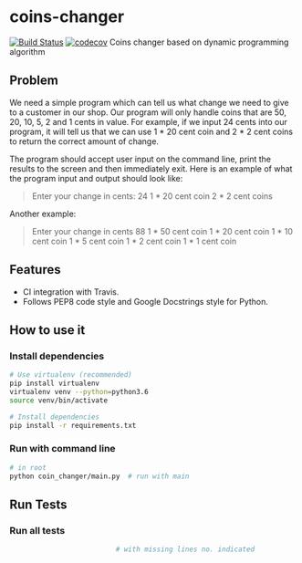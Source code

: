 # coins-changer
[![Build Status](https://travis-ci.org/egmontsong/coins-changer.svg?branch=master)](https://travis-ci.org/egmontsong/coins-changer)
[![codecov](https://codecov.io/gh/egmontsong/coins-changer/branch/master/graph/badge.svg)](https://codecov.io/gh/egmontsong/coins-changer)
Coins changer based on dynamic programming algorithm

## Problem
We need a simple program which can tell us what change we need to give
to a customer in our shop. Our program will only handle coins that are 50, 20,
10, 5, 2 and 1 cents in value. For example, if we input 24 cents into our
program, it will tell us that we can use 1 * 20 cent coin and 2 * 2 cent coins
to return the correct amount of change.

The program should accept user input on the command line, print the results to
the screen and then immediately exit. Here is an example of what the program
input and output should look like:

> Enter your change in cents:
> 24
> 1 * 20 cent coin
> 2 * 2 cent coins

Another example:

> Enter your change in cents
> 88
> 1 * 50 cent coin
> 1 * 20 cent coin
> 1 * 10 cent coin
> 1 * 5 cent coin
> 1 * 2 cent coin
> 1 * 1 cent coin

## Features
* CI integration with Travis.
* Follows PEP8 code style and Google Docstrings style for Python.

## How to use it
### Install dependencies
```bash
# Use virtualenv (recommended)
pip install virtualenv
virtualenv venv --python=python3.6
source venv/bin/activate

# Install dependencies
pip install -r requirements.txt
```

### Run with command line
```bash
# in root 
python coin_changer/main.py  # run with main
```

## Run Tests
### Run all tests
```bash
                          # with missing lines no. indicated
```

